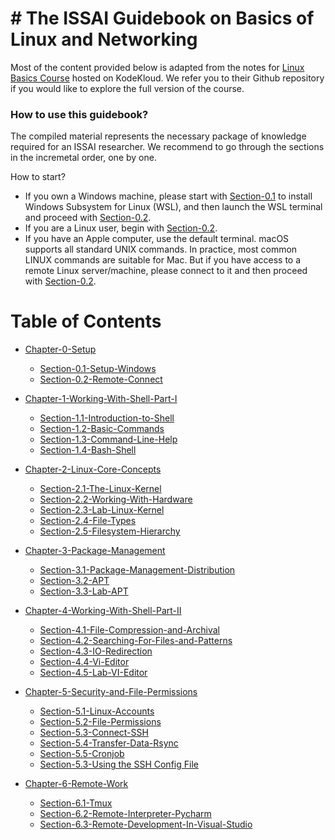 # # The ISSAI Guidebook on Basics of Linux and Networking

Most of the content provided below is adapted from the notes for [Linux Basics Course](https://github.com/kodekloudhub/linux-basics-course) hosted on KodeKloud. We refer you to their Github repository if you would like to explore the full version of the course.

### How to use this guidebook?
The compiled material represents the necessary package of knowledge required for an ISSAI researcher.  We recommend to go through the sections in the incremetal order, one by one.

How to start?
- If you own a Windows machine, please start with [Section-0.1](docs/00-Setup/01-Setup-Windows.md) to install Windows Subsystem for Linux (WSL), and then launch the WSL terminal and proceed with [Section-0.2](docs/00-Setup/02-Remote-Connect.md). 
- If you are a Linux user, begin with [Section-0.2](docs/00-Setup/02-Remote-Connect.md). 
- If you have an Apple computer, use the default terminal. macOS supports all standard UNIX commands. In practice, most common LINUX commands are suitable for Mac. But if you have access to a remote Linux server/machine, please connect to it and then proceed with [Section-0.2](docs/00-Setup/02-Remote-Connect.md). 

# Table of Contents

- [Chapter-0-Setup](docs/00-Setup)
  
  - [Section-0.1-Setup-Windows](docs/00-Setup/01-Setup-Windows.md)
  - [Section-0.2-Remote-Connect](docs/00-Setup/02-Remote-Connect.md)

- [Chapter-1-Working-With-Shell-Part-I](docs/01-Working-With-Shell-Part-I)

  - [Section-1.1-Introduction-to-Shell](docs/01-Working-With-Shell-Part-I/01-Introduction-to-Shell.md)
  - [Section-1.2-Basic-Commands](docs/01-Working-With-Shell-Part-I/02-Basic-Commands.md)
  - [Section-1.3-Command-Line-Help](docs/01-Working-With-Shell-Part-I/03-Command-Line-Help.md)
  - [Section-1.4-Bash-Shell](docs/01-Working-With-Shell-Part-I/04-Bash-Shell.md)

- [Chapter-2-Linux-Core-Concepts](docs/02-Linux-Core-Concepts)

  - [Section-2.1-The-Linux-Kernel](docs/02-Linux-Core-Concepts/01-The-Linux-Kernel.md)
  - [Section-2.2-Working-With-Hardware](docs/02-Linux-Core-Concepts/02-Working-with-hardware.md)
  - [Section-2.3-Lab-Linux-Kernel](docs/02-Linux-Core-Concepts/03-Lab-Linux-Kernel.md)
  - [Section-2.4-File-Types](docs/02-Linux-Core-Concepts/04-File-Types.md)
  - [Section-2.5-Filesystem-Hierarchy](docs/02-Linux-Core-Concepts/05-Filesystem-Hierarchy.md)
  
- [Chapter-3-Package-Management](docs/03-Package-Management)

  - [Section-3.1-Package-Management-Distribution](docs/03-Package-Management/01-Package-Management-Distribution.md)
  - [Section-3.2-APT](docs/03-Package-Management/02-APT.md)
  - [Section-3.3-Lab-APT](docs/03-Package-Management/03-Lab-APT.md)


- [Chapter-4-Working-With-Shell-Part-II](docs/04-Working-With-Shell-Part-II)

  - [Section-4.1-File-Compression-and-Archival](docs/04-Working-With-Shell-Part-II/01-File-Compression-and-Archival.md)
  - [Section-4.2-Searching-For-Files-and-Patterns](docs/04-Working-With-Shell-Part-II/02-Searching-for-files-and-patterns.md)
  - [Section-4.3-IO-Redirection](docs/04-Working-With-Shell-Part-II/03-IO-Redirection.md)
  - [Section-4.4-Vi-Editor](docs/04-Working-With-Shell-Part-II/04-Vi-Editor.md)
  - [Section-4.5-Lab-VI-Editor](docs/04-Working-With-Shell-Part-II/05-Lab-VI-Editor.md)

- [Chapter-5-Security-and-File-Permissions](docs/05-Security-and-File-Permissions)

  - [Section-5.1-Linux-Accounts](docs/05-Security-and-File-Permissions/01-Linux-Accounts.md)
  - [Section-5.2-File-Permissions](docs/05-Security-and-File-Permissions/02-File-Permissions.md)
  - [Section-5.3-Connect-SSH](docs/05-Security-and-File-Permissions/03-SSH.md)
  - [Section-5.4-Transfer-Data-Rsync](docs/05-Security-and-File-Permissions/04-Rsync.md)
  - [Section-5.5-Cronjob](docs/05-Security-and-File-Permissions/05-Cronjob.md)
  - [Section-5.3-Using the SSH Config File](docs/05-Security-and-File-Permissions/03-SSH.md)

- [Chapter-6-Remote-Work](docs/08-Remote-Work)
  - [Section-6.1-Tmux](docs/08-Remote-Work/01-Tmux.md)
  - [Section-6.2-Remote-Interpreter-Pycharm](docs/08-Remote-Work/02-Remote-Interpreter-Pycharm.md)
  - [Section-6.3-Remote-Development-In-Visual-Studio](docs/08-Remote-Work/03-Remote-Development_Visual_Code.md)

